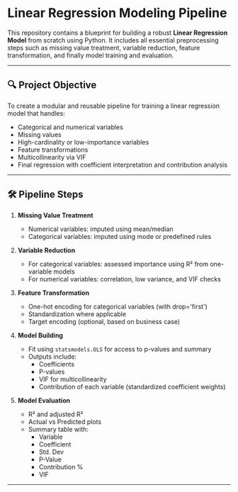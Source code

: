 # Linear Regression Modeling Pipeline

This repository contains a blueprint for building a robust **Linear Regression Model** from scratch using Python. It includes all essential preprocessing steps such as missing value treatment, variable reduction, feature transformation, and finally model training and evaluation.

---

## 🔍 Project Objective

To create a modular and reusable pipeline for training a linear regression model that handles:

- Categorical and numerical variables
- Missing values
- High-cardinality or low-importance variables
- Feature transformations
- Multicollinearity via VIF
- Final regression with coefficient interpretation and contribution analysis

---

## 🛠️ Pipeline Steps

1. **Missing Value Treatment**
   - Numerical variables: imputed using mean/median
   - Categorical variables: imputed using mode or predefined rules

2. **Variable Reduction**
   - For categorical variables: assessed importance using R² from one-variable models
   - For numerical variables: correlation, low variance, and VIF checks

3. **Feature Transformation**
   - One-hot encoding for categorical variables (with drop='first')
   - Standardization where applicable
   - Target encoding (optional, based on business case)

4. **Model Building**
   - Fit using `statsmodels.OLS` for access to p-values and summary
   - Outputs include:
     - Coefficients
     - P-values
     - VIF for multicollinearity
     - Contribution of each variable (standardized coefficient weights)

5. **Model Evaluation**
   - R² and adjusted R²
   - Actual vs Predicted plots
   - Summary table with:  
     - Variable  
     - Coefficient  
     - Std. Dev  
     - P-Value  
     - Contribution %  
     - VIF

---
